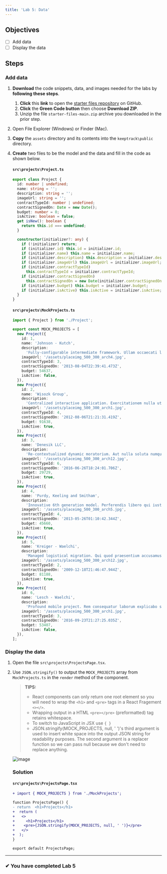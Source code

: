 ```yaml
---
title: 'Lab 5: Data'
---
```


## Objectives

- [ ] Add data
- [ ] Display the data

## Steps

### Add data

1. **Download** the code snippets, data, and images needed for the labs by **following these steps**.
   1. **Click** this **link** to open the [starter files repository](https://github.com/craigmckeachie/react-starter-files) on GitHub.
   2. **Click** the **Green Code button** then choose **Download ZIP**.
   3. Unzip the file `starter-files-main.zip` archive you downloaded in the prior step.
1. Open File Explorer (Windows) or Finder (Mac).
1. **Copy** the `assets` directory and its contents into the `keeptrack\public` directory.
1. **Create** two files to be the model and the data and fill in the code as shown below.

   #### `src\projects\Project.ts`

   ```ts
   export class Project {
     id: number | undefined;
     name: string = '';
     description: string = '';
     imageUrl: string = '';
     contractTypeId: number | undefined;
     contractSignedOn: Date = new Date();
     budget: number = 0;
     isActive: boolean = false;
     get isNew(): boolean {
       return this.id === undefined;
     }

     constructor(initializer?: any) {
       if (!initializer) return;
       if (initializer.id) this.id = initializer.id;
       if (initializer.name) this.name = initializer.name;
       if (initializer.description) this.description = initializer.description;
       if (initializer.imageUrl) this.imageUrl = initializer.imageUrl;
       if (initializer.contractTypeId)
         this.contractTypeId = initializer.contractTypeId;
       if (initializer.contractSignedOn)
         this.contractSignedOn = new Date(initializer.contractSignedOn);
       if (initializer.budget) this.budget = initializer.budget;
       if (initializer.isActive) this.isActive = initializer.isActive;
     }
   }
   ```

   #### `src\projects\MockProjects.ts`

   ```ts
   import { Project } from './Project';

   export const MOCK_PROJECTS = [
     new Project({
       id: 1,
       name: 'Johnson - Kutch',
       description:
         'Fully-configurable intermediate framework. Ullam occaecati libero laudantium nihil voluptas omnis.',
       imageUrl: '/assets/placeimg_500_300_arch4.jpg',
       contractTypeId: 3,
       contractSignedOn: '2013-08-04T22:39:41.473Z',
       budget: 54637,
       isActive: false,
     }),
     new Project({
       id: 2,
       name: 'Wisozk Group',
       description:
         'Centralized interactive application. Exercitationem nulla ut ipsam vero quasi enim quos doloribus voluptatibus.',
       imageUrl: '/assets/placeimg_500_300_arch1.jpg',
       contractTypeId: 4,
       contractSignedOn: '2012-08-06T21:21:31.419Z',
       budget: 91638,
       isActive: true,
     }),
     new Project({
       id: 3,
       name: 'Denesik LLC',
       description:
         'Re-contextualized dynamic moratorium. Aut nulla soluta numquam qui dolor architecto et facere dolores.',
       imageUrl: '/assets/placeimg_500_300_arch12.jpg',
       contractTypeId: 6,
       contractSignedOn: '2016-06-26T18:24:01.706Z',
       budget: 29729,
       isActive: true,
     }),
     new Project({
       id: 4,
       name: 'Purdy, Keeling and Smitham',
       description:
         'Innovative 6th generation model. Perferendis libero qui iusto et ullam cum sint molestias vel.',
       imageUrl: '/assets/placeimg_500_300_arch5.jpg',
       contractTypeId: 4,
       contractSignedOn: '2013-05-26T01:10:42.344Z',
       budget: 45660,
       isActive: true,
     }),
     new Project({
       id: 5,
       name: 'Kreiger - Waelchi',
       description:
         'Managed logistical migration. Qui quod praesentium accusamus eos hic non error modi et.',
       imageUrl: '/assets/placeimg_500_300_arch12.jpg',
       contractTypeId: 2,
       contractSignedOn: '2009-12-18T21:46:47.944Z',
       budget: 81188,
       isActive: true,
     }),
     new Project({
       id: 6,
       name: 'Lesch - Waelchi',
       description:
         'Profound mobile project. Rem consequatur laborum explicabo sint odit et illo voluptas expedita.',
       imageUrl: '/assets/placeimg_500_300_arch1.jpg',
       contractTypeId: 3,
       contractSignedOn: '2016-09-23T21:27:25.035Z',
       budget: 53407,
       isActive: false,
     }),
   ];
   ```

### Display the data

1. Open the file `src\projects\ProjectsPage.tsx`.
2. Use `JSON.stringify()` to output the `MOCK_PROJECTS` array from `MockProjects.ts` in the `render` method of the component.

   > **TIPS:**
   >
   > - React components can only return one root element so you will need to wrap the `<h1>` and `<pre>` tags in a React Fragement `<></>`.
   > - Wrapping output in a HTML `<pre></pre>` (preformatted) tag retains whitespace.
   > - To switch to JavaScript in JSX use `{ }`
   > - JSON.stringify(MOCK_PROJECTS, null, ' ')'s third argument is used to insert white space into the output JSON string for readability purposes.
   >   The second argument is a replacer function so we can pass null because we don't need to replace anything.

   ![image](https://user-images.githubusercontent.com/1474579/64889510-85efa380-d63b-11e9-8dc5-86f6dce8cec2.png)

   ### Solution

   #### `src\projects\ProjectsPage.tsx`

   ```diff
   + import { MOCK_PROJECTS } from './MockProjects';

   function ProjectsPage() {
   - return  <h1>Projects</h1>
   +  return (
   +   <>
   +     <h1>Projects</h1>
   +    <pre>{JSON.stringify(MOCK_PROJECTS, null, ' ')}</pre>
   +   </>
   +  );
   }

   export default ProjectsPage;
   ```

---

### &#10004; You have completed Lab 5
